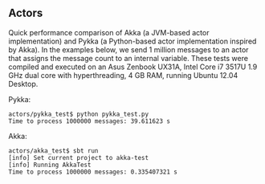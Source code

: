 ## Actors

Quick performance comparison of Akka (a JVM-based actor implementation) and Pykka (a Python-based
actor implementation inspired by Akka). In the examples below, we send 1 million messages to an actor 
that assigns the message count to an internal variable. These tests were compiled and executed on an 
Asus Zenbook UX31A, Intel Core i7 3517U 1.9 GHz dual core with hyperthreading, 4 GB RAM, running 
Ubuntu 12.04 Desktop.

Pykka:
```
actors/pykka_test$ python pykka_test.py 
Time to process 1000000 messages: 39.611623 s
```

Akka:
```
actors/akka_test$ sbt run
[info] Set current project to akka-test
[info] Running AkkaTest 
Time to process 1000000 messages: 0.335407321 s
```


